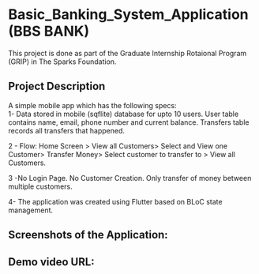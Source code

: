 # Basic_Banking_System_Application (BBS BANK)

This project is done as part of the Graduate Internship Rotaional Program (GRIP) in The Sparks Foundation.

## Project Description
A simple mobile app which has the following specs:  
  1- Data stored in mobile (sqflite) database for upto 10 users. User table contains 
  name, email, phone number and current balance. Transfers table records
  all transfers that happened.  

  2 - Flow: Home Screen > View all Customers> Select and View
  one Customer> Transfer Money> Select customer to transfer
  to > View all Customers.  

  3 -No Login Page. No Customer Creation. Only transfer of
  money between multiple customers.  
  
  4- The application was created using Flutter based on BLoC state management.  
  
 
## Screenshots of the Application:
 
 ## Demo video URL: 
 
